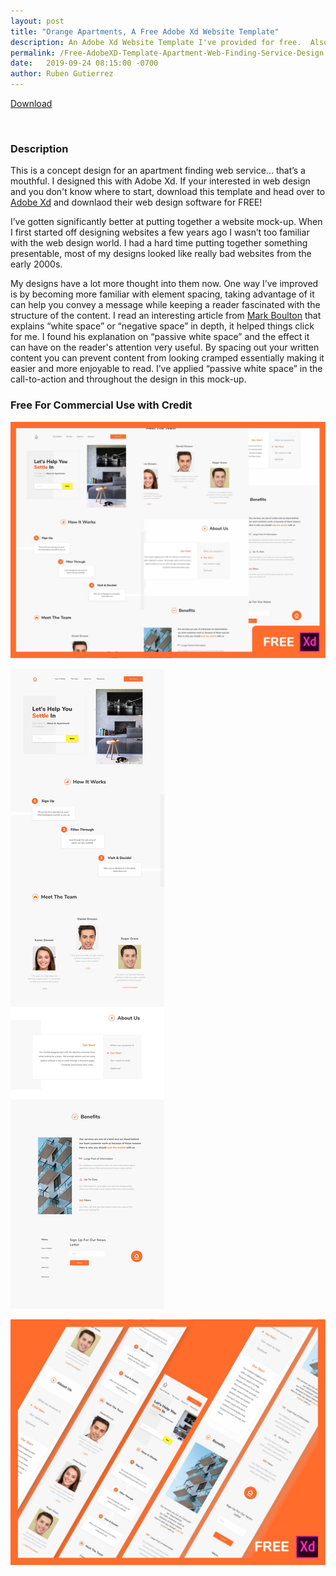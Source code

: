 ```yaml
---
layout: post
title: "Orange Apartments, A Free Adobe Xd Website Template"
description: An Adobe Xd Website Template I've provided for free.  Also breifly, my thoughts on the importance of white space/negative space in web design.
permalink: /Free-AdobeXD-Template-Apartment-Web-Finding-Service-Design
date:   2019-09-24 08:15:00 -0700
author: Ruben Gutierrez
---
```


<a class="download-button" href="https://gumroad.com/products/OVouL/edit">Download</a>

<br>

### Description

This is a concept design for an apartment finding web service... that’s a mouthful. I designed this with Adobe Xd. If your interested in web design and you don't know where to start, download this template and head over to [Adobe Xd](https://www.adobe.com/products/xd.html) and downlaod their web design software for FREE!

I’ve gotten significantly better at putting together a website mock-up. When I first started off designing websites a few years ago I wasn’t too familiar with the web design world.  I had a hard time putting together something presentable, most of my designs looked like really bad websites from the early 2000s.

My designs have a lot more thought into them now. One way I’ve improved is by becoming more familiar with element spacing, taking advantage of it can help you  convey a message while keeping a reader fascinated with the structure of the content. I read an interesting article from [Mark Boulton](https://alistapart.com/article/whitespace/) that explains “white space” or “negative space” in depth, it  helped things click for me.  I found his explanation on  “passive white space” and the effect it can have on the reader's attention very useful. By spacing out your written content you can prevent content from looking cramped essentially making it easier and more enjoyable to read.  I’ve applied “passive white space” in the call-to-action and throughout the design in this mock-up.


### Free For Commercial Use with Credit

![Adobe Xd Free Website Template](assets\img\blog-images\19-september\apartment-finding-web-app-service-design-free-adobe-xd-design.jpg "Apartment Finding Website Application Design")

![Adobe Xd Free Website Template](assets\img\blog-images\19-september\apartment-finding-service-web-design-desktop.jpg "Apartment Finding Website Application Desktop Design")

![Adobe Xd Free Website Template Apartment](assets\img\blog-images\19-september\apartment-finding-web-app-serice-design-free-adobe-xd-mobile-design.jpg  "Apartment Finding Website Application Design Mobile Responsive")



